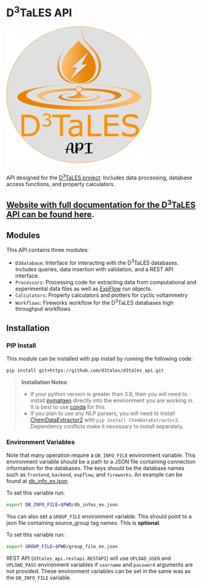 # D<sup>3</sup>TaLES API 
![](mkdocs/D3TaLES_api_logo.png)


API designed for the [D<sup>3</sup>TaLES project](https://d3tales.as.uky.edu/). Includes 
data processing, database access functions, and property calculators. 

## [Website with full documentation for the D<sup>3</sup>TaLES API can be found here](https://d3tales.github.io/d3tales_api/).  

## Modules 
This API contains three modules: 
* `D3database`: Interface for interacting with the D<sup>3</sup>TaLES databases. Includes 
queries, data insertion with validation, and a REST API interface.
* `Processors`: Processing code for extracting data from computational and experimental
data files as well as [ExpFlow](https://d3tales.as.uky.edu/expflow) run objects. 
* `Calculators`: Property calculators and plotters for cyclic voltammetry
* `Workflows`: Fireworks workflow for the D<sup>3</sup>TaLES databases high throughput workflows 

## Installation 

### PIP Install
This module can be installed with pip install by running the following code: 

```bash
pip install git+https://github.com/d3tales/d3tales_api.git
```

>**Installation Notes**: 
> * If your python version is greater than 3.8, then you will need to install 
>[pymatgen](https://pymatgen.org/) directly into the environment you are working in. It is best to use 
>[conda](https://anaconda.org/conda-forge/pymatgen) for this.
> * If you plan to use any NLP parsers, you will need to install [ChemDataExtractor2](https://github.com/CambridgeMolecularEngineering/chemdataextractor2) 
> with `pip install ChemDataExtractor2`. Dependency conflicts make it necessary to install separately.  

### Environment Variables
Note that many operation require a `DB_INFO_FILE` environment variable. This environment variable
should be a path to a JSON file containing connection information for the databases. The keys should 
be the database names such as `frontend`, `backend`, `expflow`, and `fireworks`. An example 
can be found at [db_info_ex.json](db_info_ex.json). 

To set this variable run:
```bash
export DB_INFO_FILE=$PWD/db_infos_ex.json
```

You can also set a `GROUP_FILE` environment variable. This should point to a json 
file containing source_group tag names. This is **optional**. 

To set this variable run:
```bash
export GROUP_FILE=$PWD/group_file_ex.json
```

REST API (`d3tales_api.restapi.RESTAPI`) will use `UPLOAD_USER` and `UPLOAD_PASS` environment 
variables if `username` and `password` arguments are not provided. These environment variables 
can be set in the same was as the `DB_INFO_FILE` variable. 

